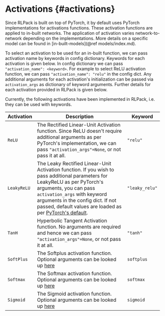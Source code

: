 # Activations {#activations}

Since RLPack is built on top of PyTorch, it by default uses PyTorch implementations for activations functions. These 
activation functions are applied to in-built networks. The application of activation varies network-to-network 
depending on the implementations. More details on a specific model can be found in [in-built-models](@ref models/index.md).

To select an activation to be used for an in-built function, we can pass activation name by keywords in config 
dictionary. Keywords for each activation is given below. In config dictionary we can pass `"activation_name": <keyword>`. 
For example to select ReLU activation function, we can pass `"activation_name": "relu"` in the config dict. Any additional 
arguments for each activation's initialization can be passed via `activation_args` as dictionary of keyword arguments. 
Further details for each activation provided in RLPack is given below. 

Currently, the following activations have been implemented in RLPack, i.e. they can be used with keywords. 

| Activation  | Description                                                                                                                                                                                                                                                                                                                                                | Keyword        |
|-------------|------------------------------------------------------------------------------------------------------------------------------------------------------------------------------------------------------------------------------------------------------------------------------------------------------------------------------------------------------------|----------------|
| `ReLU`      | The Rectified Linear-Unit Activation function. Since ReLU doesn't require additional arguments as per PyTorch's implementation, we can pass `"activation_args"=None`, or not pass it at all.                                                                                                                                                               | `"relu"`       |
| `LeakyReLU` | The Leaky Rectified Linear-Unit Activation function. If you wish to pass additional parameters for LeakyReLU as per PyTorch's arguments, you can pass `activation_args` with keyword arguments in the config dict. If not passed, default values are loaded as per [PyTorch's default](https://pytorch.org/docs/stable/generated/torch.nn.LeakyReLU.html). | `"leaky_relu"` |
| `TanH`      | Hyperbolic Tangent Activation function. No arguments are required and hence we can pass `"activation_args"=None`, or not pass it at all.                                                                                                                                                                                                                   | `"tanh"`       |
| `SoftPlus`  | The Softplus activation function. Optional arguments can be looked up [here](https://pytorch.org/docs/stable/generated/torch.nn.Softplus.html)                                                                                                                                                                                                             | `softplus`     |
| `Softmax`   | The Softmax activation function. Optional arguments can be looked up [here](https://pytorch.org/docs/stable/generated/torch.nn.Softmax.html)                                                                                                                                                                                                               | `softmax`      |
| `Sigmoid`   | The Sigmoid activation function. Optional arguments can be looked up [here](https://pytorch.org/docs/stable/generated/torch.nn.Sigmoid.html)                                                                                                                                                                                                               | `sigmoid`      |
